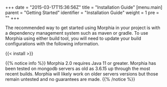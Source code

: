 +++
date = "2015-03-17T15:36:56Z"
title = "Installation Guide"
[menu.main]
  parent = "Getting Started"
  identifier = "Installation Guide"
  weight = 1
  pre = "<i class='fa'></i>"
+++

The recommended way to get started using Morphia in your project is with a dependency management system such as maven or gradle.  To use
 Morphia using either build tool, you will need to update your build configurations with the following information.

{{< install >}}

{{% notice info %}}
Morphia 2.0 requires Java 11 or greater.  Morphia has been tested on mongodb servers as old as 3.6.15 up through the most recent builds.
Morphia will likely work on older servers versions but those remain untested and no guarantees are made.
{{% /notice %}}
